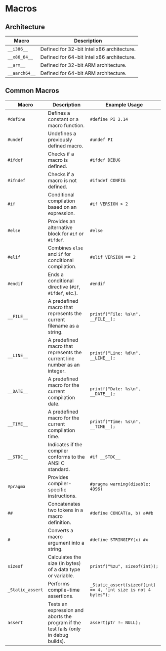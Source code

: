 # Macros

## Architecture

| **Macro**  | **Description**                                         |
|-------------------------|---------------------------------------------------------|
| `__i386__`             | Defined for 32-bit Intel x86 architecture.              |
| `__x86_64__`           | Defined for 64-bit Intel x86 architecture.              |
| `__arm__`              | Defined for 32-bit ARM architecture.                    |
| `__aarch64__`          | Defined for 64-bit ARM architecture.                    |

## Common Macros

| **Macro** | Description | Example Usage          |
|--------------------|---------------------------------------------------------------------------------------------|-------------------------------------------------------------|
| `#define`         | Defines a constant or a macro function.                                                     | `#define PI 3.14`                                            |
| `#undef`          | Undefines a previously defined macro.                                                       | `#undef PI`                                                  |
| `#ifdef`          | Checks if a macro is defined.                                                               | `#ifdef DEBUG`                                               |
| `#ifndef`         | Checks if a macro is not defined.                                                           | `#ifndef CONFIG`                                             |
| `#if`             | Conditional compilation based on an expression.                                             | `#if VERSION > 2`                                            |
| `#else`           | Provides an alternative block for `#if` or `#ifdef`.                                        | `#else`                                                      |
| `#elif`           | Combines `else` and `if` for conditional compilation.                                       | `#elif VERSION == 2`                                         |
| `#endif`          | Ends a conditional directive (`#if`, `#ifdef`, etc.).                                        | `#endif`                                                     |
| `__FILE__`        | A predefined macro that represents the current filename as a string.                        | `printf("File: %s\n", __FILE__);`                            |
| `__LINE__`        | A predefined macro that represents the current line number as an integer.                   | `printf("Line: %d\n", __LINE__);`                            |
| `__DATE__`        | A predefined macro for the current compilation date.                                        | `printf("Date: %s\n", __DATE__);`                            |
| `__TIME__`        | A predefined macro for the current compilation time.                                        | `printf("Time: %s\n", __TIME__);`                            |
| `__STDC__`        | Indicates if the compiler conforms to the ANSI C standard.                                  | `#if __STDC__`                                               |
| `#pragma`         | Provides compiler-specific instructions.                                                   | `#pragma warning(disable: 4996)`                             |
| `##`              | Concatenates two tokens in a macro definition.                                              | `#define CONCAT(a, b) a##b`                                  |
| `#`               | Converts a macro argument into a string.                                                   | `#define STRINGIFY(x) #x`                                    |
| `sizeof`          | Calculates the size (in bytes) of a data type or variable.                                  | `printf("%zu", sizeof(int));`                                |
| `_Static_assert`  | Performs compile-time assertions.                                                           | `_Static_assert(sizeof(int) == 4, "int size is not 4 bytes");`|
| `assert`          | Tests an expression and aborts the program if the test fails (only in debug builds).        | `assert(ptr != NULL);`                                       |